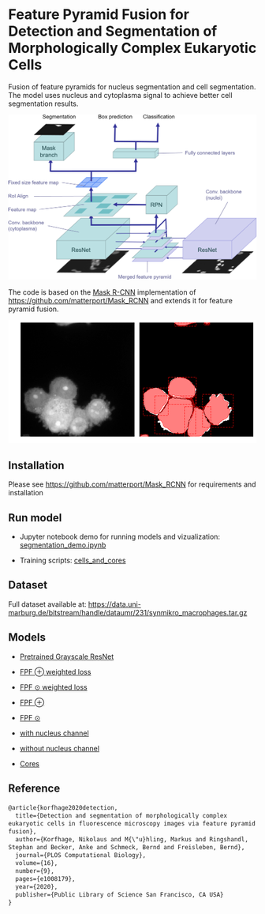 # Feature Pyramid Fusion  for Detection and Segmentation of Morphologically Complex Eukaryotic Cells

Fusion of feature pyramids for nucleus segmentation and cell segmentation. The model uses nucleus and cytoplasma signal to achieve better cell segmentation results.

![Example segmentation result](assets/overall_architecture.png)

The code is based on the [Mask R-CNN](https://arxiv.org/abs/1703.06870) implementation of https://github.com/matterport/Mask_RCNN and extends it for feature pyramid fusion.

![Example segmentation result](assets/fpf_example_error2.png)


## Installation

Please see https://github.com/matterport/Mask_RCNN for requirements and installation

## Run model

* Jupyter notebook demo for running models and vizualization: [segmentation_demo.ipynb](samples/cells_and_cores/segmentation_demo.ipynb)

* Training scripts: [cells_and_cores](samples/cells_and_cores)

## Dataset

Full dataset available at: https://data.uni-marburg.de/bitstream/handle/dataumr/231/synmikro_macrophages.tar.gz

## Models

* [Pretrained Grayscale ResNet](https://data.uni-marburg.de/bitstream/handle/dataumr/231/pretrained_grayscale_resnet.zip)

* [FPF &oplus; weighted loss](https://data.uni-marburg.de/bitstream/handle/dataumr/231/fpf_add_weighted.zip)

* [FPF &odot; weighted loss](https://data.uni-marburg.de/bitstream/handle/dataumr/231/fpf_concat_weighted.zip)

* [FPF &oplus;](https://data.uni-marburg.de/bitstream/handle/dataumr/231/fpf_add.zip)

* [FPF &odot;](https://data.uni-marburg.de/bitstream/handle/dataumr/231/fpf_concat.zip)

* [with nucleus channel](https://data.uni-marburg.de/bitstream/handle/dataumr/231/with_nucleus.zip)

* [without nucleus channel](https://data.uni-marburg.de/bitstream/handle/dataumr/231/without_nucleus.zip)

* [Cores](https://data.uni-marburg.de/bitstream/handle/dataumr/231/cores.zip)

## Reference

```
@article{korfhage2020detection,
  title={Detection and segmentation of morphologically complex eukaryotic cells in fluorescence microscopy images via feature pyramid fusion},
  author={Korfhage, Nikolaus and M{\"u}hling, Markus and Ringshandl, Stephan and Becker, Anke and Schmeck, Bernd and Freisleben, Bernd},
  journal={PLOS Computational Biology},
  volume={16},
  number={9},
  pages={e1008179},
  year={2020},
  publisher={Public Library of Science San Francisco, CA USA}
}
```


